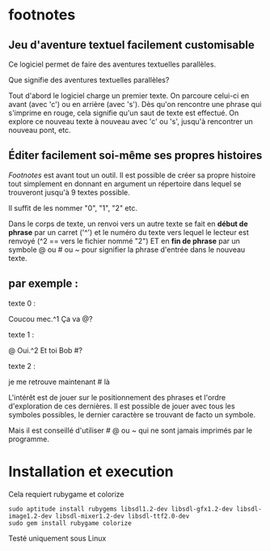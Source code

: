 footnotes
=========

## Jeu d'aventure textuel facilement customisable


Ce logiciel permet de faire des aventures textuelles parallèles.

Que signifie des aventures textuelles parallèles?

Tout d'abord le logiciel charge un premier texte. On parcoure celui-ci en avant (avec 'c') ou en arrière (avec 's').
Dès qu'on rencontre une phrase qui s'imprime en rouge, cela signifie qu'un saut de texte est effectué. On explore
ce nouveau texte à nouveau avec 'c' ou 's', jusqu'à rencontrer un nouveau pont, etc.

## Éditer facilement soi-même ses propres histoires

*Footnotes* est avant tout un outil.
Il est possible de créer sa propre histoire tout simplement en donnant en argument un répertoire dans lequel se trouveront
jusqu'à 9 textes possible.

Il suffit de les nommer "0", "1", "2" etc.

Dans le corps de texte, un renvoi vers un autre texte se fait en __début de phrase__ 
par un carret ('^') et le numéro du texte vers lequel le lecteur est renvoyé (^2 == vers le fichier nommé "2")
ET en __fin de phrase__ par un symbole @ ou # ou ~ pour signifier la phrase d'entrée dans le nouveau texte.

## par exemple :

texte 0 :

Coucou mec.^1 Ça va @?

texte 1 :

@ Oui.^2 Et toi Bob #?

texte 2 :

je me retrouve maintenant # là


L'intérêt est de jouer sur le positionnement des phrases et l'ordre d'exploration de ces dernières.
Il est possible de jouer avec tous les symboles possibles, le dernier caractère se trouvant de facto un symbole.

Mais il est conseillé d'utiliser # @ ou ~ qui ne sont jamais imprimés par le programme.


# Installation et execution


Cela requiert rubygame et colorize

```
sudo aptitude install rubygems libsdl1.2-dev libsdl-gfx1.2-dev libsdl-image1.2-dev libsdl-mixer1.2-dev libsdl-ttf2.0-dev
sudo gem install rubygame colorize
```

Testé uniquement sous Linux
